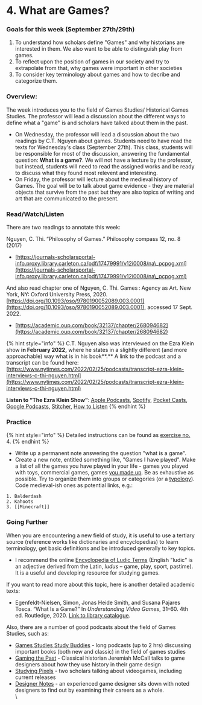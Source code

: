 # 4. What are Games?

### Goals for this week (September 27th/29th)

1. To understand how scholars define "Games" and why historians are interested in them. We also want to be able to distinguish play from games.
2. To reflect upon the position of games in our society and try to extrapolate from that, why games were important in other societies
3. To consider key terminology about games and how to decribe and categorize them.

### Overview:

The week introduces you to the field of Games Studies/ Historical Games Studies. The professor will lead a discussion about the different ways to define what a "game" is and scholars have talked about them in the past.

* On Wednesday, the professor will lead a discussion about the two readings by C.T. Nguyen about games. Students need to have read the texts for Wednesday's class (September 27th). This class, students will be responsible for most of the discussion, answering the fundamental question: **What is a game?**. We will not have a lecture by the professor, but instead, students will need to read the assigned works and be ready to discuss what they found most relevent and interesting.&#x20;
* On Friday, the professor will lecture about the medieval history of Games. The goal will be to talk about game evidence - they are material objects that survive from the past but they are also topics of writing and art that are communicated to the present.&#x20;

### Read/Watch/Listen

There are two readings to annotate this week:

Nguyen, C. Thi. “Philosophy of Games.” Philosophy compass 12, no. 8 (2017)

* [https://journals-scholarsportal-info.proxy.library.carleton.ca/pdf/17479991/v12i0008/na\_pcpog.xml](https://journals-scholarsportal-info.proxy.library.carleton.ca/pdf/17479991/v12i0008/na\_pcpog.xml)

And also read chapter one of Nguyen, C. Thi. Games : Agency as Art. New York, NY: Oxford University Press, 2020. [https://doi.org/10.1093/oso/9780190052089.003.0001](https://doi.org/10.1093/oso/9780190052089.003.0001), accessed 17 Sept. 2022.

* [https://academic.oup.com/book/32137/chapter/268094682](https://academic.oup.com/book/32137/chapter/268094682)

{% hint style="info" %}
C.T. Nguyen also was interviewed on the Ezra Klein show **in February 2022,** where he states in a slightly different (and more approachable) way what is in his book**.** A link to the podcast and a transcript can be found here: [https://www.nytimes.com/2022/02/25/podcasts/transcript-ezra-klein-interviews-c-thi-nguyen.html](https://www.nytimes.com/2022/02/25/podcasts/transcript-ezra-klein-interviews-c-thi-nguyen.html)



**Listen to “The Ezra Klein Show”**: [Apple Podcasts](https://podcasts.apple.com/us/podcast/the-ezra-klein-show/id1548604447), [Spotify](https://open.spotify.com/show/3oB5noYIwEB2dMAREj2F7S), [Pocket Casts](https://pca.st/ey7cqeik), [Google Podcasts](https://podcasts.google.com/feed/aHR0cHM6Ly9mZWVkcy5zaW1wbGVjYXN0LmNvbS84MkZJMzVQeA), [Stitcher](https://www.stitcher.com/show/the-ezra-klein-show-2), [How to Listen](https://www.nytimes.com/2021/01/19/opinion/how-to-listen-ezra-klein-show-nyt.html?action=click\&module=RelatedLinks\&pgtype=Article)
{% endhint %}

### Practice

{% hint style="info" %}
Detailed instructions can be found as [exercise no. ](../course-info/assignments/4.-writing-up-idea-and-brainstorming-notes/)4.&#x20;
{% endhint %}

* Write up a permanent note answering the question "what is a game".&#x20;
* Create a new note, entitled something like, "Games I have played". Make a list of all the games you have played in your life - games you played with toys, commercial games, games [you made up](https://tvtropes.org/pmwiki/pmwiki.php/Main/Calvinball). Be as exhaustive as possible. Try to organize them into groups or categories (or a [typology](https://hypothes.is/search?q=tag%3A%22GameTypology%22)). Code medieval-ish ones as potential links, e.g.:

```
1. Balderdash
2. Kahoots
3. [[Minecraft]]
```

### Going Further

When you are encountering a new field of study, it is useful to use a tertiary source (reference works like dictionaries and encyclopedias) to learn terminology, get basic definitions and be introduced generally to key topics.

* I recommend the online [Encyclopedia of Ludic Terms](https://eolt.org/) (English "ludic"   is an adjective derived from the Latin, _ludus –_ game, play, sport, pastime). It is a useful and developing resource for studying games.&#x20;

If you want to read more about this topic, here is another detailed academic texts:

* Egenfeldt-Nielsen, Simon, Jonas Heide Smith, and Susana Pajares Tosca. “What Is a Game?” In _Understanding Video Games_, 31–60. 4th ed. Routledge, 2020. [Link to library catalogue](https://ocul-crl.primo.exlibrisgroup.com/permalink/01OCUL\_CRL/1ortgfo/cdi\_informaworld\_taylorfrancisbooks\_10\_4324\_9780429431791\_4\_version2).

Also, there are a number of good podcasts about the field of Games Studies, such as:

* [Games Studies Study Buddies](http://rangedtouch.com/game-studies-study-buddies/) - long podcasts (up to 2 hrs) discussing important books (both new and classic) in the field of games studies
* [Gaming the Past](https://gamingthepast.net/theory-practice/gaming-the-past-designer-talks-podcast/) - Classical historian Jeremiah McCall talks to game designers about how they use history in their game design
* [Studying Pixels](https://studyingpixels.com) - two scholars talking about videogames, including current releases
* [Designer Notes](https://www.idlethumbs.net/designernotes/) - an experienced game designer sits down with noted designers to find out by examining their careers as a whole.\
  \
